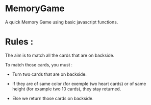 # MemoryGame
A quick Memory Game using basic javascript functions.

<h1> Rules : </h1>
The aim is to match all the cards that are on backside.

To match those cards, you must :

* Turn two cards that are on backside.  

* If they are of same color (for exemple two heart cards) or of same height (for example two 10 cards), they stay returned.  

* Else we return those cards on backside.


